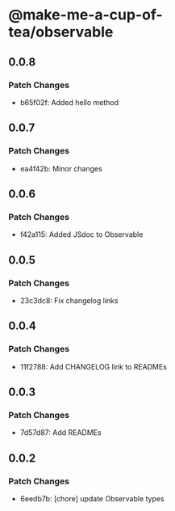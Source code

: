 # @make-me-a-cup-of-tea/observable

## 0.0.8

### Patch Changes

- b65f02f: Added hello method

## 0.0.7

### Patch Changes

- ea4f42b: Minor changes

## 0.0.6

### Patch Changes

- f42a115: Added JSdoc to Observable

## 0.0.5

### Patch Changes

- 23c3dc8: Fix changelog links

## 0.0.4

### Patch Changes

- 11f2788: Add CHANGELOG link to READMEs

## 0.0.3

### Patch Changes

- 7d57d87: Add READMEs

## 0.0.2

### Patch Changes

- 6eedb7b: [chore] update Observable types
